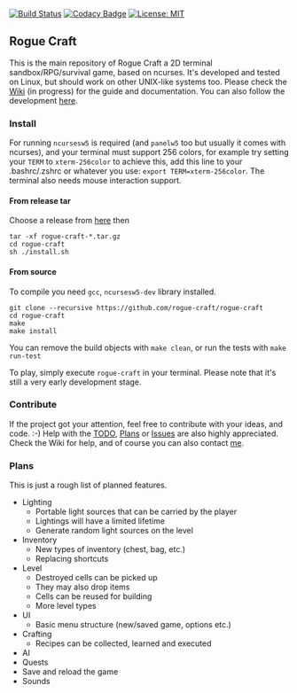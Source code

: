 [![Build Status](https://travis-ci.org/rogue-craft/rogue-craft.svg?branch=master)](https://travis-ci.org/rogue-craft/rogue-craft) [![Codacy Badge](https://api.codacy.com/project/badge/Grade/c2494381a8164514adb5061f7b1796e8)](https://www.codacy.com/app/Isty001/rogue-craft?utm_source=github.com&amp;utm_medium=referral&amp;utm_content=rogue-craft/rogue-craft&amp;utm_campaign=Badge_Grade)  [![License: MIT](https://img.shields.io/badge/License-MIT-yellow.svg)](https://opensource.org/licenses/MIT)


## Rogue Craft

This is the main repository of Rogue Craft a 2D terminal sandbox/RPG/survival game,
based on ncurses. It's developed and tested on Linux, but should work on other
UNIX-like systems too. Please check the [Wiki](https://github.com/rogue-craft/rogue-craft/wiki) (in progress)
for the guide and documentation. You can also follow the development [here](rogue-craft.github.io).

### Install

For running `ncursesw5` is required (and `panelw5` too but usually it comes with ncurses), and your terminal must support 256 colors,
for example try setting your `TERM` to `xterm-256color` to achieve this, add this line to your .bashrc/.zshrc or whatever you use:  `export TERM=xterm-256color`.
The terminal also needs mouse interaction support.

#### From release tar

Choose a release from [here](https://github.com/rogue-craft/rogue-craft/releases) then

```
tar -xf rogue-craft-*.tar.gz
cd rogue-craft
sh ./install.sh
```

#### From source

To compile you need `gcc`, `ncursesw5-dev` library installed.

```
git clone --recursive https://github.com/rogue-craft/rogue-craft
cd rogue-craft
make
make install
```

You can remove the build objects with `make clean`, or run the tests with `make run-test`

To play, simply execute `rogue-craft` in your terminal.
Please note that it's still a very early development stage.

### Contribute

If the project got your attention, feel free to contribute with your ideas, and code. :-)
Help with the [TODO](https://github.com/rogue-craft/rogue-craft/blob/master/TODO.md), [Plans](#Plans) or [Issues](https://github.com/rogue-craft/rogue-craft/blob/master/ISSUES.md) are also highly appreciated.
Check the Wiki for help, and of course you can also contact [me](https://github.com/Isty001).

### <a name="Plans"></a>Plans

This is just a rough list of planned features.

* Lighting
    * Portable light sources that can be carried by the player
    * Lightings will have a limited lifetime
    * Generate random light sources on the level
* Inventory
    * New types of inventory (chest, bag, etc.)
    * Replacing shortcuts
* Level
    * Destroyed cells can be picked up
    * They may also drop items
    * Cells can be reused for building
    * More level types
* UI
    * Basic menu structure (new/saved game, options etc.)
* Crafting
    * Recipes can be collected, learned and executed
* AI
* Quests
* Save and reload the game
* Sounds
